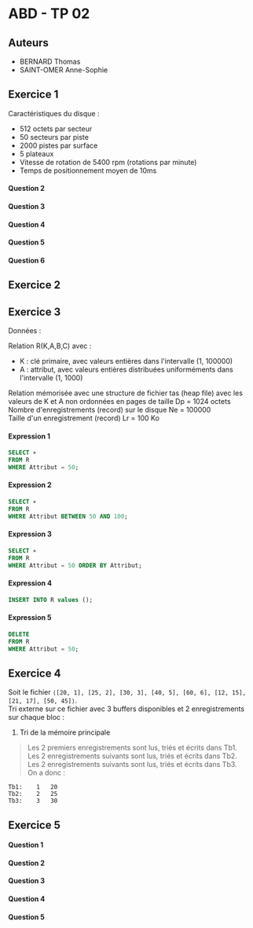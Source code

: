 ABD - TP 02
===========

Auteurs
-------

- BERNARD Thomas
- SAINT-OMER Anne-Sophie

Exercice 1
----------

Caractéristiques du disque :
- 512 octets par secteur
- 50 secteurs par piste
- 2000 pistes par surface
- 5 plateaux
- Vitesse de rotation de 5400 rpm (rotations par minute)
- Temps de positionnement moyen de 10ms

#### Question 2

#### Question 3

#### Question 4

#### Question 5

#### Question 6

Exercice 2
----------

Exercice 3
----------

Données :  

Relation R(K,A,B,C) avec :  
- K : clé primaire, avec valeurs entières dans l'intervalle (1, 100000)  
- A : attribut, avec valeurs entières distribuées uniforméments dans l'intervalle (1, 1000)  

Relation mémorisée avec une structure de fichier tas (heap file) avec les valeurs de K et A non ordonnées en pages de taille Dp = 1024 octets  
Nombre d'enregistrements (record) sur le disque Ne = 100000  
Taille d'un enregistrement (record) Lr = 100 Ko  

#### Expression 1

```sql
SELECT ∗
FROM R
WHERE Attribut = 50;
```

#### Expression 2

```sql
SELECT ∗
FROM R
WHERE Attribut BETWEEN 50 AND 100;
```

#### Expression 3

```sql
SELECT ∗
FROM R
WHERE Attribut = 50 ORDER BY Attribut;
```

#### Expression 4

```sql
INSERT INTO R values ();
```

#### Expression 5

```sql
DELETE
FROM R
WHERE Attribut = 50;
```

Exercice 4
----------

Soit le fichier `⟨[20, 1], [25, 2], [30, 3], [40, 5], [60, 6], [12, 15], [21, 17], [50, 45]⟩`.  
Tri externe sur ce fichier avec 3 buffers disponibles et 2 enregistrements sur chaque bloc :

1. Tri de la mémoire principale  

> Les 2 premiers enregistrements sont lus, triés et écrits dans Tb1.  
> Les 2 enregistrements suivants sont lus, triés et écrits dans Tb2.  
> Les 2 enregistrements suivants sont lus, triés et écrits dans Tb3.  
> On a donc :  

```
Tb1:	1 	20
Tb2:	2 	25
Tb3:	3	30
```

Exercice 5
----------

#### Question 1

#### Question 2

#### Question 3

#### Question 4

#### Question 5
